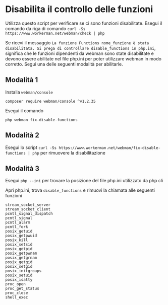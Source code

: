 # Disabilita il controllo delle funzioni

Utilizza questo script per verificare se ci sono funzioni disabilitate. Esegui il comando da riga di comando ```curl -Ss https://www.workerman.net/webman/check | php```

Se ricevi il messaggio ```La funzione Functions nome_funzione è stata disabilitata. Si prega di controllare disable_functions in php.ini```, significa che le funzioni dipendenti da webman sono state disabilitate e devono essere abilitate nel file php.ini per poter utilizzare webman in modo corretto.
Segui una delle seguenti modalità per abilitarle.

## Modalità 1
Installa `webman/console`
```
composer require webman/console ^v1.2.35
```

Esegui il comando
```
php webman fix-disable-functions
```

## Modalità 2

Esegui lo script `curl -Ss https://www.workerman.net/webman/fix-disable-functions | php` per rimuovere la disabilitazione

## Modalità 3

Esegui `php --ini` per trovare la posizione del file php.ini utilizzato da php cli

Apri php.ini, trova `disable_functions` e rimuovi la chiamata alle seguenti funzioni
```
stream_socket_server
stream_socket_client
pcntl_signal_dispatch
pcntl_signal
pcntl_alarm
pcntl_fork
posix_getuid
posix_getpwuid
posix_kill
posix_setsid
posix_getpid
posix_getpwnam
posix_getgrnam
posix_getgid
posix_setgid
posix_initgroups
posix_setuid
posix_isatty
proc_open
proc_get_status
proc_close
shell_exec
```
